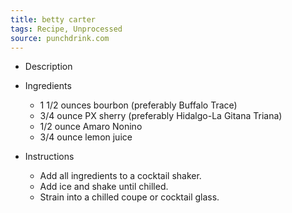 ```yaml
---
title: betty carter
tags: Recipe, Unprocessed
source: punchdrink.com
---
```

- Description

- Ingredients
  - 1 1/2 ounces bourbon (preferably Buffalo Trace)
  - 3/4 ounce PX sherry (preferably Hidalgo-La Gitana Triana)
  - 1/2 ounce Amaro Nonino
  - 3/4 ounce lemon juice
- Instructions
  - Add all ingredients to a cocktail shaker.
  - Add ice and shake until chilled.
  - Strain into a chilled coupe or cocktail glass.

